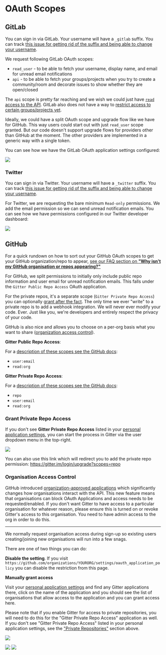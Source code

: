 # OAuth Scopes

## GitLab

You can sign in via GitLab. Your username will have a `_gitlab` suffix. You can track [this issue for getting rid of the suffix and being able to change your username](https://gitlab.com/gitlab-org/gitter/webapp/-/issues/1851).

We request following GitLab OAuth scopes:

- `read_user` - to be able to fetch your username, display name, and email for unread email notifications
- `api` - to be able to fetch your groups/projects when you try to create a community/room and decorate issues to show whether they are open/closed

The `api` scope is pretty far reaching and we wish we could just have [`read` access to the API](https://gitlab.com/gitlab-org/gitlab/-/issues/21909). GitLab also does not have a way to [restrict access to certain groups/projects yet](https://gitlab.com/gitlab-org/gitlab/issues/22115).

Ideally, we could have a split OAuth scope and upgrade flow like we have for GitHub. This way users could start out with just `read_user` scope granted. But our code doesn't support upgrade flows for providers other than GitHub at the moment. The other providers are implemented in a generic way with a single token.

You can see how we have the GitLab OAuth application settings configured:

![](https://i.imgur.com/G9n4LOs.png)


### Twitter

You can sign in via Twitter. Your username will have a `_twitter` suffix. You can track [this issue for getting rid of the suffix and being able to change your username](https://gitlab.com/gitlab-org/gitter/webapp/-/issues/1851).

For Twitter, we are requesting the bare minimum `Read-only` permissions. We add the email permission so we can send unread notification emails. You can see how we have permissions configured in our Twitter developer dashboard:

![](https://i.imgur.com/RjOO5eu.png)


## GitHub

For a quick rundown on how to sort out your GitHub OAuth scopes to get your GitHub organization/repo to appear, [see our FAQ section on **"Why isn't my GitHub organisation or repos appearing?"**](./faq.md#why-isnt-my-github-organisation-or-repos-appearing)

For GitHub, we split permissions to initially only include public repo information and user email for unread notification emails. This falls under the `Gitter Public Repo Access` OAuth application.

For the private repos, it's a separate scope (`Gitter Private Repo Access`) you can optionally [grant after the fact](#grant-private-repo-access). The only time we ever "write" to a private repo is to add a webhook integration. We will never ever modify your code. Ever. Just like you, we're developers and entirely respect the privacy of your code.

GitHub is also nice and allows you to choose on a per-org basis what you want to share ([organization access control](https://help.github.com/en/github/setting-up-and-managing-organizations-and-teams/approving-oauth-apps-for-your-organization)).


**Gitter Public Repo Access**:

For a [description of these scopes see the GitHub docs](https://developer.github.com/apps/building-oauth-apps/understanding-scopes-for-oauth-apps/):

 - `user:email`
 - `read:org`

**Gitter Private Repo Access**:

For a [description of these scopes see the GitHub docs](https://developer.github.com/apps/building-oauth-apps/understanding-scopes-for-oauth-apps/):

 - `repo`
 - `user:email`
 - `read:org`


### Grant Private Repo Access

If you don't see **Gitter Private Repo Access** listed in your [personal application settings](https://github.com/settings/applications), you can start the process in Gitter via the user dropdown menu in the top-right.

![](https://i.imgur.com/hn4dRO1.png)

You can also use this link which will redirect you to add the private repo permission: https://gitter.im/login/upgrade?scopes=repo


### Organisation Access Control

GitHub introduced [organization-approved applications](https://blog.github.com/2015-01-19-organization-approved-applications/) which significantly changes how organisations interact with the API. This new feature means that organisations can block OAuth Applications and access needs to be requested/enabled. If you don't want Gitter to have access to a particular organisation for whatever reason, please ensure this is turned on or revoke Gitter's access to this organisation. You need to have admin access to the org in order to do this.

---

We normally request organisation access during sign-up so existing users creating/joining new organisations will run into a few snags.

There are one of two things you can do:

**Disable the setting**. If you visit `https://github.com/organizations/YOURORG/settings/oauth_application_policy` you can disable the restriction from this page.

**Manually grant access**

Visit your [personal application settings](https://github.com/settings/applications) and find any Gitter applications there, click on the name of the application and you should see the list of organisations that allow access to the application and you can grant access here.

Please note that if you enable Gitter for access to private repositories, you will need to do this for the "Gitter Private Repo Access" application as well. If you don't see "Gitter Private Repo Access" listed in your personal application settings, see the ["Private Repositories"](#private-repositories) section above.

![](https://i.imgur.com/9GtNmUP.png)

![](https://i.imgur.com/HpCotUq.png) ![](https://i.imgur.com/Ljlb4nf.png)
